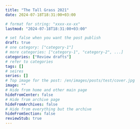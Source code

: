 ```yaml
---
title: "The Tall Grass 2021"
date: 2024-07-18T18:31:00+03:00

# format for string: "xxxx-xx-xx"
lastmod: "2024-07-18T18:31:00+03:00"

# set false when you want the post publish
draft: true
# one category: ["category-1"]
# more categories: ["category-1", "category-2", ...]
categories: ["Review drafts"]
# refer to categories
tags: []
# seires
series: []
# Top image for the post: /en/images/posts/test/cover.jpg
image: ""
# Hide from home and other main page
hideFromCenter: false
# Hide from archive page
hideFromArchives: false
# Hide from everything but the archive
hideFromSection: false
reviewStub: true
---
```


<!--more-->